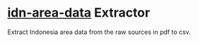 <h1><a href="https://github.com/fityannugroho/idn-area-data">idn-area-data</a> Extractor</h1>

Extract Indonesia area data from the raw sources in pdf to csv.
